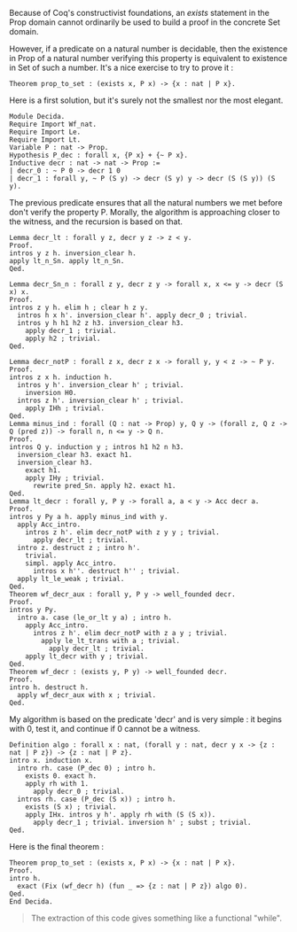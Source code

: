 Because of Coq's constructivist foundations, an *exists* statement in the Prop domain cannot ordinarily be used to build a proof in the concrete Set domain.

However, if a predicate on a natural number is decidable, then the existence in Prop of a natural number verifying this property is equivalent to existence in Set of such a number. It's a nice exercise to try to prove it :

```coq
Theorem prop_to_set : (exists x, P x) -> {x : nat | P x}.
```

Here is a first solution, but it's surely not the smallest nor the most elegant.

```coq
Module Decida.
Require Import Wf_nat.
Require Import Le.
Require Import Lt.
Variable P : nat -> Prop.
Hypothesis P_dec : forall x, {P x} + {~ P x}.
Inductive decr : nat -> nat -> Prop :=
| decr_0 : ~ P 0 -> decr 1 0
| decr_1 : forall y, ~ P (S y) -> decr (S y) y -> decr (S (S y)) (S y).
```

The previous predicate ensures that all the natural numbers we met before don't verify the property P. Morally, the algorithm is approaching closer to the witness, and the recursion is based on that.

```coq
Lemma decr_lt : forall y z, decr y z -> z < y.
Proof.
intros y z h. inversion_clear h.
apply lt_n_Sn. apply lt_n_Sn.
Qed.

Lemma decr_Sn_n : forall z y, decr z y -> forall x, x <= y -> decr (S x) x.
Proof.
intros z y h. elim h ; clear h z y.
  intros h x h'. inversion_clear h'. apply decr_0 ; trivial.
  intros y h h1 h2 z h3. inversion_clear h3.
    apply decr_1 ; trivial.
    apply h2 ; trivial.
Qed.

Lemma decr_notP : forall z x, decr z x -> forall y, y < z -> ~ P y.
Proof.
intros z x h. induction h.
  intros y h'. inversion_clear h' ; trivial. 
    inversion H0.
  intros z h'. inversion_clear h' ; trivial.
    apply IHh ; trivial.
Qed.
Lemma minus_ind : forall (Q : nat -> Prop) y, Q y -> (forall z, Q z -> Q (pred z)) -> forall n, n <= y -> Q n.
Proof.
intros Q y. induction y ; intros h1 h2 n h3.
  inversion_clear h3. exact h1.
  inversion_clear h3. 
    exact h1.
    apply IHy ; trivial.
      rewrite pred_Sn. apply h2. exact h1.
Qed.
Lemma lt_decr : forall y, P y -> forall a, a < y -> Acc decr a.
Proof.
intros y Py a h. apply minus_ind with y.
  apply Acc_intro.
    intros z h'. elim decr_notP with z y y ; trivial.
      apply decr_lt ; trivial.
  intro z. destruct z ; intro h'.
    trivial.
    simpl. apply Acc_intro.
      intros x h''. destruct h'' ; trivial.
  apply lt_le_weak ; trivial.
Qed.
Theorem wf_decr_aux : forall y, P y -> well_founded decr.
Proof.
intros y Py.
  intro a. case (le_or_lt y a) ; intro h.
    apply Acc_intro.
      intros z h'. elim decr_notP with z a y ; trivial.
        apply le_lt_trans with a ; trivial.
          apply decr_lt ; trivial.
    apply lt_decr with y ; trivial.
Qed.
Theorem wf_decr : (exists y, P y) -> well_founded decr.
Proof.
intro h. destruct h.
  apply wf_decr_aux with x ; trivial.
Qed.
```

My algorithm is based on the predicate 'decr' and is very simple : it begins with 0, test it, and continue if 0 cannot be a witness.

```coq
Definition algo : forall x : nat, (forall y : nat, decr y x -> {z : nat | P z}) -> {z : nat | P z}.
intro x. induction x.
  intro rh. case (P_dec 0) ; intro h.
    exists 0. exact h.
    apply rh with 1.
      apply decr_0 ; trivial.
  intros rh. case (P_dec (S x)) ; intro h.
    exists (S x) ; trivial.
    apply IHx. intros y h'. apply rh with (S (S x)).
      apply decr_1 ; trivial. inversion h' ; subst ; trivial.
Qed.
```

Here is the final theorem :

```coq
Theorem prop_to_set : (exists x, P x) -> {x : nat | P x}.
Proof.
intro h.
  exact (Fix (wf_decr h) (fun _ => {z : nat | P z}) algo 0).
Qed.
End Decida.
```

> The extraction of this code gives something like a functional "while".
